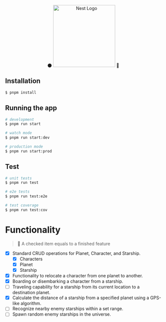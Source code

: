 <p align="center">
  🌑
  <a href="http://nestjs.com/" target="blank"><img src="https://nestjs.com/img/logo-small.svg" width="200" alt="Nest Logo" /></a>
  🚀
</p>

## Installation

```bash
$ pnpm install
```

## Running the app

```bash
# development
$ pnpm run start

# watch mode
$ pnpm run start:dev

# production mode
$ pnpm run start:prod
```

## Test

```bash
# unit tests
$ pnpm run test

# e2e tests
$ pnpm run test:e2e

# test coverage
$ pnpm run test:cov
```

# Functionality

> 📔 A checked item equals to a finished feature

- [x] Standard CRUD operations for Planet, Character, and Starship.
  - [x] Characters
  - [x] Planet
  - [x] Starship
- [x] Functionality to relocate a character from one planet to another.
- [x] Boarding or disembarking a character from a starship.
- [ ] Traveling capability for a starship from its current location to a destination planet.
- [x] Calculate the distance of a starship from a specified planet using a GPS-like algorithm.
- [ ] Recognize nearby enemy starships within a set range.
- [ ] Spawn random enemy starships in the universe.
